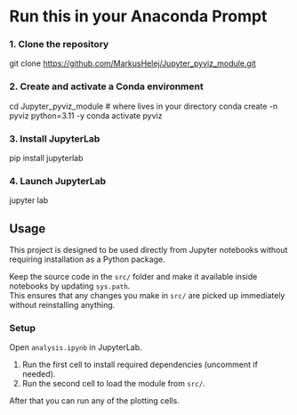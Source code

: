 
# Run this in your Anaconda Prompt

### 1. Clone the repository
git clone https://github.com/MarkusHelej/Jupyter_pyviz_module.git

### 2. Create and activate a Conda environment
cd Jupyter_pyviz_module # where lives in your directory
conda create -n pyviz python=3.11 -y
conda activate pyviz

### 3. Install JupyterLab
pip install jupyterlab

### 4. Launch JupyterLab
jupyter lab

## Usage

This project is designed to be used directly from Jupyter notebooks without requiring installation as a Python package.

Keep the source code in the `src/` folder and make it available inside notebooks by updating `sys.path`.  
This ensures that any changes you make in `src/` are picked up immediately without reinstalling anything.

### Setup

Open `analysis.ipynb` in JupyterLab.

1. Run the first cell to install required dependencies (uncomment if needed).
2. Run the second cell to load the module from `src/`.

After that you can run any of the plotting cells.
